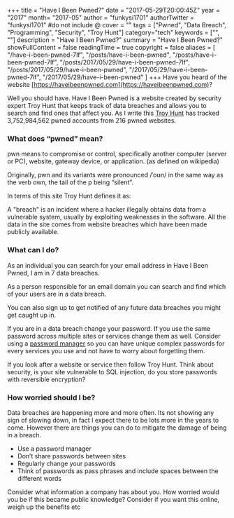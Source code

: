 +++
title = "Have I Been Pwned?"
date = "2017-05-29T20:00:45Z"
year = "2017"
month= "2017-05"
author = "funkysi1701"
authorTwitter = "funkysi1701" #do not include @
cover = ""
tags = ["Pwned", "Data Breach", "Programming", "Security", "Troy Hunt"]
category="tech"
keywords = ["", ""]
description =  "Have I Been Pwned?"
summary = "Have I Been Pwned?"
showFullContent = false
readingTime = true
copyright = false
aliases = [
    "/have-i-been-pwned-7lf",
    "/posts/have-i-been-pwned",
    "/posts/have-i-been-pwned-7lf",
    "/posts/2017/05/29/have-i-been-pwned-7lf",
    "/posts/2017/05/29/have-i-been-pwned",
    "/2017/05/29/have-i-been-pwned-7lf",
    "/2017/05/29/have-i-been-pwned"
]
+++
Have you heard of the website [https://haveibeenpwned.com](https://haveibeenpwned.com)?

Well you should have. Have I Been Pwned is a website created by security expert Troy Hunt that keeps track of data breaches and allows you to search and find ones that affect you. As I write this [Troy Hunt](https://www.troyhunt.com/) has tracked 3,752,984,562 pwned accounts from 216 pwned websites.

### What does “pwned” mean?

pwn means to compromise or control, specifically another computer (server or PC), website, gateway device, or application. (as defined on wikipedia)

Originally, pwn and its variants were pronounced /ˈoʊn/ in the same way as the verb own, the tail of the p being “silent”.

In terms of this site Troy Hunt defines it as:

<quote>A "breach" is an incident where a hacker illegally obtains data from a vulnerable system, usually by exploiting weaknesses in the software. All the data in the site comes from website breaches which have been made publicly available.</quote>

### What can I do?

As an individual you can search for your email address in Have I Been Pwned, I am in 7 data breaches.

As a person responsible for an email domain you can search and find which of your users are in a data breach.

You can also sign up to get notified of any future data breaches you might get caught up in.

If you are in a data breach change your password. If you use the same password across multiple sites or services change them as well. Consider using a [password manager](https://www.troyhunt.com/only-secure-password-is-one-you-cant/) so you can have unique complex passwords for every services you use and not have to worry about forgetting them.

If you look after a website or service then follow Troy Hunt. Think about security, is your site vulnerable to SQL injection, do you store passwords with reversible encryption?

### How worried should I be?

Data breaches are happening more and more often. Its not showing any sign of slowing down, in fact I expect there to be lots more in the years to come. However there are things you can do to mitigate the damage of being in a breach.

- Use a password manager
- Don’t share passwords between sites
- Regularly change your passwords
- Think of passwords as pass phrases and include spaces between the different words

Consider what information a company has about you. How worried would you be if this became public knowledge? Consider if you want this online, weigh up the benefits etc